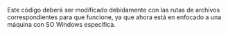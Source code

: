 Este código deberá ser modificado debidamente con las rutas de archivos correspondientes para que funcione, ya que ahora está en enfocado a una máquina con SO Windows específica.
